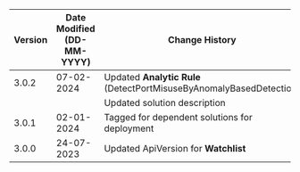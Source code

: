 | **Version** | **Date Modified (DD-MM-YYYY)** | **Change History**                                                    |
|-------------|--------------------------------|-----------------------------------------------------------------------|
| 3.0.2       | 07-02-2024                     |Updated **Analytic Rule** (DetectPortMisuseByAnomalyBasedDetection)    |
|             |                                |Updated  solution description                                          |
| 3.0.1       | 02-01-2024                     |Tagged for dependent solutions for deployment                          |
| 3.0.0       | 24-07-2023                     |Updated ApiVersion for **Watchlist**                                   |
